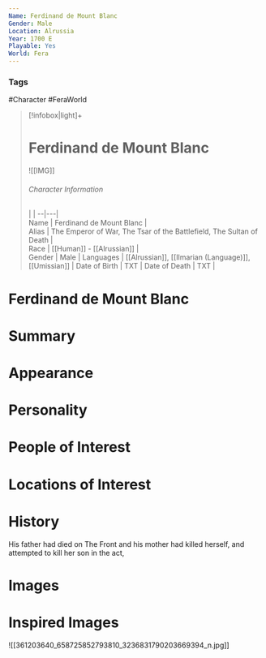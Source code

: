 ```yaml
---
Name: Ferdinand de Mount Blanc
Gender: Male
Location: Alrussia
Year: 1700 E
Playable: Yes
World: Fera
---
```


### Tags
#Character #FeraWorld 

> [!infobox|light]+  
> # Ferdinand de Mount Blanc  
> ![[IMG]]  
> ###### Character Information
>  |   |
> --|---|  
> Name | Ferdinand de Mount Blanc |  
> Alias | The Emperor of War, The Tsar of the Battlefield, The Sultan of Death |  
> Race | [[Human]] - [[Alrussian]] |  
> Gender | Male |
> Languages | [[Alrussian]], [[Ilmarian (Language)]], [[Umissian]] |
> Date of Birth | TXT |
> Date of Death | TXT |

# Ferdinand de Mount Blanc

# Summary

# Appearance

# Personality

# People of Interest

# Locations of Interest

# History
His father had died on The Front and his mother had killed herself, and attempted to kill her son in the act,
# Images

# Inspired Images
![[361203640_658725852793810_3236831790203669394_n.jpg]]
